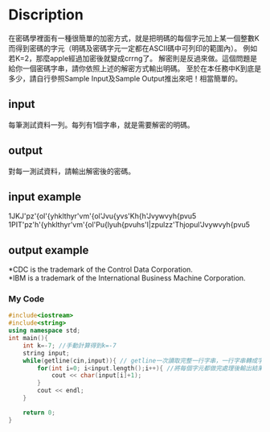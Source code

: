 # Discription
在密碼學裡面有一種很簡單的加密方式，就是把明碼的每個字元加上某一個整數K而得到密碼的字元（明碼及密碼字元一定都在ASCII碼中可列印的範圍內）。
例如若K=2，那麼apple經過加密後就變成crrng了。
解密則是反過來做。這個問題是給你一個密碼字串，請你依照上述的解密方式輸出明碼。
至於在本任務中K到底是多少，請自行參照Sample Input及Sample Output推出來吧！相當簡單的。

## input
每筆測試資料一列。每列有1個字串，就是需要解密的明碼。

## output
對每一測試資料，請輸出解密後的密碼。

## input example
1JKJ'pz'{ol'{yhklthyr'vm'{ol'Jvu{yvs'Kh{h'Jvywvyh{pvu5 <br>
1PIT'pz'h'{yhklthyr'vm'{ol'Pu{lyuh{pvuhs'I|zpulzz'Thjopul'Jvywvyh{pvu5 

## output example
*CDC is the trademark of the Control Data Corporation. <br>
*IBM is a trademark of the International Business Machine Corporation.

### My Code
```C++
#include<iostream>
#include<string>
using namespace std;
int main(){
    int k=-7; //手動計算得到k=-7
    string input;
    while(getline(cin,input)){ // getline一次讀取完整一行字串，一行字串轉成字元存回input中
        for(int i=0; i<input.length();i++){ //將每個字元都做完處理後輸出結果
            cout << char(input[i]+1);
        }
        cout << endl;
    }

    return 0;
}

```
